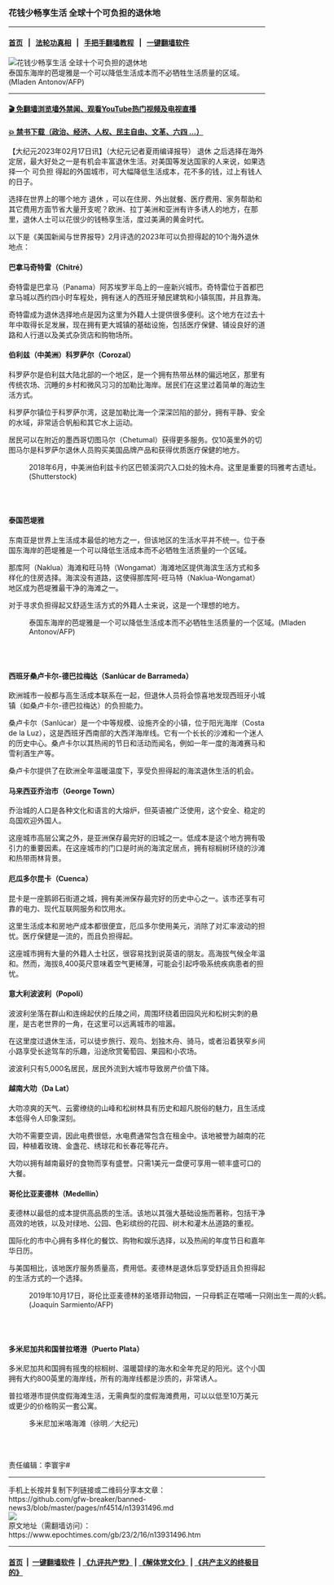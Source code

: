 ### 花钱少畅享生活 全球十个可负担的退休地
------------------------

#### [首页](https://github.com/gfw-breaker/banned-news3/blob/master/README.md) &nbsp;&nbsp;|&nbsp;&nbsp; [法轮功真相](https://github.com/begood0513/basic/blob/master/README.md)  &nbsp;&nbsp;|&nbsp;&nbsp; [手把手翻墙教程](https://github.com/gfw-breaker/guides/wiki)  &nbsp;&nbsp;|&nbsp;&nbsp; [一键翻墙软件](https://github.com/gfw-breaker/nogfw/blob/master/README.md)  



<div><img alt="花钱少畅享生活 全球十个可负担的退休地" class="attachment-djy_600_400 size-djy_600_400 wp-post-image" src="https://i.epochtimes.com/assets/uploads/2023/02/id13932844-000_1SN5Y3-600x400.jpg"/>
<div class="caption">
 泰国东海岸的芭堤雅是一个可以降低生活成本而不必牺牲生活质量的区域。(Mladen Antonov/AFP)
</div></div><hr/>

#### [ 🎬  免翻墙浏览墙外禁闻、观看YouTube热门视频及电视直播](https://github.com/gfw-breaker/HelloWorld)

#### [ 💥  禁书下载（政治、经济、人权、民主自由、文革、六四 ...）](https://github.com/gfw-breaker/books/blob/master/README.md)

<div><p>
 【大纪元2023年02月17日讯】（大纪元记者夏雨编译报导）
 <ok href="https://www.epochtimes.com/gb/tag/%E9%80%80%E4%BC%91.html">
  退休
 </ok>
 之后选择在海外定居，最大好处之一是有机会丰富退休生活。对美国等发达国家的人来说，如果选择一个
 <ok href="https://www.epochtimes.com/gb/tag/%E5%8F%AF%E8%B4%9F%E6%8B%85.html">
  可负担
 </ok>
 得起的外国城市，可大幅降低生活成本，花不多的钱，过上有钱人的日子。
</p>
<p>
 选择在世界上的哪个地方
 <ok href="https://www.epochtimes.com/gb/tag/%E9%80%80%E4%BC%91.html">
  退休
 </ok>
 ，可以在住房、外出就餐、医疗费用、家务帮助和其它费用方面节省大量开支呢？欧洲、拉丁美洲和亚洲有许多诱人的地方，在那里，退休人士可以花很少的钱畅享生活，度过美满的黄金时代。
</p>
<p>
 以下是《美国新闻与世界报导》2月评选的2023年可以负担得起的10个海外退休地点：
</p>
<h4>
 巴拿马奇特雷（Chitré）
</h4>
<p>
 奇特雷是巴拿马（Panama）阿苏埃罗半岛上的一座新兴城市。奇特雷位于首都巴拿马城以西约四小时车程处，拥有迷人的西班牙殖民建筑和小镇氛围，并且靠海。
</p>
<p>
 奇特雷成为退休选择地点是因为这里为外籍人士提供很多便利。这个地方在过去十年中取得长足发展，现在拥有更大城镇的基础设施，包括医疗保健、铺设良好的道路和人行道以及美式杂货店和购物场所。
</p>
<h4>
 伯利兹（中美洲）科罗萨尔（Corozal）
</h4>
<p>
 科罗萨尔是伯利兹大陆北部的一个地区，是一个拥有热带丛林的偏远地区，那里有传统农场、沉睡的乡村和微风习习的加勒比海岸。居民们在这里过着简单的海边生活方式。
</p>
<p>
 科罗萨尔镇位于科罗萨尔湾，这是加勒比海一个深深凹陷的部分，拥有平静、安全的水域，非常适合帆船和其它水上运动。
</p>
<p>
 居民可以在附近的墨西哥切图马尔（Chetumal）获得更多服务。仅10英里外的切图马尔是科罗萨尔退休人员购买美国品牌产品和获得优质医疗保健的地方。
</p>
<figure aria-describedby="caption-attachment-13876856" class="wp-caption aligncenter" id="attachment_13876856" style="width: 600px">
 <ok href="https://i.epochtimes.com/assets/uploads/2022/12/id13876856-shutterstock_2053637255.jpg" target="_blank">
  <img alt="" class="size-large wp-image-13876856" src="https://i.epochtimes.com/assets/uploads/2022/12/id13876856-shutterstock_2053637255-600x401.jpg"/>
 </ok>
 <br/><figcaption class="wp-caption-text" id="caption-attachment-13876856">
  2018年6月，中美洲伯利兹卡约区巴顿溪洞穴入口处的独木舟。这里是重要的玛雅考古遗址。(Shutterstock)
 </figcaption><br/>
</figure><br/>
<h4>
 泰国芭堤雅
</h4>
<p>
 东南亚是世界上生活成本最低的地方之一，但该地区的生活水平并不统一。位于泰国东海岸的芭堤雅是一个可以降低生活成本而不必牺牲生活质量的一个区域。
</p>
<p>
 那库阿（Naklua）海滩和旺马特（Wongamat）海滩地区提供海滨生活方式和多样化的住房选择。海滨没有道路，这使得那库阿-旺马特（Naklua-Wongamat）地区成为芭堤雅最干净的海滩之一。
</p>
<p>
 对于寻求负担得起又舒适生活方式的外籍人士来说，这是一个理想的地方。
</p>
<figure aria-describedby="caption-attachment-13932843" class="wp-caption aligncenter" id="attachment_13932843" style="width: 600px">
 <ok href="https://i.epochtimes.com/assets/uploads/2023/02/id13932843-000_1SN5YU.jpg" target="_blank">
  <img alt="" class="size-large wp-image-13932843" src="https://i.epochtimes.com/assets/uploads/2023/02/id13932843-000_1SN5YU-600x400.jpg"/>
 </ok>
 <br/><figcaption class="wp-caption-text" id="caption-attachment-13932843">
  泰国东海岸的芭堤雅是一个可以降低生活成本而不必牺牲生活质量的一个区域。(Mladen Antonov/AFP)
 </figcaption><br/>
</figure><br/>
<h4>
 西班牙桑卢卡尔-德巴拉梅达（Sanlúcar de Barrameda）
</h4>
<p>
 欧洲城市一般都与高生活成本联系在一起，但退休人员将会惊喜地发现西班牙小城镇（如桑卢卡尔-德巴拉梅达）的负担能力。
</p>
<p>
 桑卢卡尔（Sanlúcar）是一个中等规模、设施齐全的小镇，位于阳光海岸（Costa de la Luz），这是西班牙西南部的大西洋海岸线。它有一个长长的沙滩和一个迷人的历史中心。桑卢卡尔以其热闹的节日和活动而闻名，例如一年一度的海滩赛马和雪利酒生产等。
</p>
<p>
 桑卢卡尔提供了在欧洲全年温暖温度下，享受负担得起的海滨退休生活的机会。
</p>
<h4>
 马来西亚乔治市（George Town）
</h4>
<p>
 乔治城的人口是各种文化和语言的大熔炉，但英语被广泛使用，这个安全、稳定的岛国欢迎外国人。
</p>
<p>
 这座城市高层公寓之外，是亚洲保存最完好的旧城之一。低成本是这个地方拥有吸引力的重要因素。在这座城市的门口是时尚的海滨定居点，拥有棕榈树环绕的沙滩和热带雨林背景。
</p>
<h4>
 厄瓜多尔昆卡（Cuenca）
</h4>
<p>
 昆卡是一座鹅卵石街道之城，拥有美洲保存最完好的历史中心之一。该市还享有可靠的电力、现代互联网服务和饮用水。
</p>
<p>
 这里生活成本和房地产成本都很便宜，厄瓜多尔使用美元，消除了对汇率波动的担忧。医疗保健是一流的，而且负担得起。
</p>
<p>
 这座城市拥有大量的外籍人士社区，很容易找到说英语的朋友。高海拔气候全年温和。然而，海拔8,400英尺意味着空气更稀薄，可能会引起呼吸系统疾病患者的担忧。
</p>
<h4>
 意大利波波利（Popoli）
</h4>
<p>
 波波利坐落在群山和连绵起伏的丘陵之间，周围环绕着田园风光和松树尖刺的悬崖，是古老世界的一角，在这里可以远离城市的喧嚣。
</p>
<p>
 在这里度过退休生活，可以徒步旅行、观鸟、划独木舟、骑马，或者沿着狭窄乡间小路享受长途驾车的乐趣，沿途欣赏葡萄园、果园和小农场。
</p>
<p>
 波波利只有5,000名居民，居民外流到大城市导致房产价值下降。
</p>
<h4>
 越南大叻（Da Lat）
</h4>
<p>
 大叻凉爽的天气、云雾缭绕的山峰和松树林具有历史和超凡脱俗的魅力，且生活成本低得令人印象深刻。
</p>
<p>
 大叻不需要空调，因此电费很低，水电费通常包含在租金中。该地被誉为越南的花园，种植着玫瑰、金盏花、绣球花和长春花等花卉。
</p>
<p>
 大叻以拥有越南最好的食物而享有盛誉。只需1美元一盘便可享用一顿丰盛可口的大餐。
</p>
<h4>
 哥伦比亚麦德林（Medellín）
</h4>
<p>
 麦德林以最低的成本提供高品质的生活。该地以其强大基础设施而著称，包括干净高效的地铁，以及对绿地、公园、色彩缤纷的花园、树木和灌木丛道路的重视。
</p>
<p>
 国际化的市中心拥有多样化的餐饮、购物和娱乐选择，以及热闹的年度节日和嘉年华日历。
</p>
<p>
 与美国相比，该地医疗服务质量高，费用低。麦德林是退休后享受舒适且负担得起的生活方式的一个选择。
</p>
<figure aria-describedby="caption-attachment-11737219" class="wp-caption aligncenter" id="attachment_11737219" style="width: 600px">
 <ok href="https://i.epochtimes.com/assets/uploads/2019/12/1912180951241528.jpg" target="_blank">
  <img alt="" class="size-large wp-image-11737219" src="https://i.epochtimes.com/assets/uploads/2019/12/1912180951241528-600x400.jpg"/>
 </ok>
 <br/><figcaption class="wp-caption-text" id="caption-attachment-11737219">
  2019年10月17日，哥伦比亚麦德林的圣塔菲动物园，一只母鹤正在喂哺一只刚出生一周的火鹤。(Joaquín Sarmiento/AFP)
 </figcaption><br/>
</figure><br/>
<h4>
 多米尼加共和国普拉塔港（Puerto Plata）
</h4>
<p>
 多米尼加共和国拥有摇曳的棕榈树、温暖碧绿的海水和全年充足的阳光。这个小国拥有大约800英里的海岸线，所有的海岸线都是沙质的，非常诱人。
</p>
<p>
 普拉塔港市提供度假海滩生活，无需典型的度假海滩费用，可以以低至10万美元或更少的价格购买一套公寓。
</p>
<figure aria-describedby="caption-attachment-6397245" class="wp-caption aligncenter" id="attachment_6397245" style="width: 600px">
 <ok href="https://i.epochtimes.com/assets/uploads/2007/07/706301611541981.jpg" target="_blank">
  <img alt="" class="size-large wp-image-6397245" src="https://i.epochtimes.com/assets/uploads/2007/07/706301611541981-600x399.jpg"/>
 </ok>
 <br/><figcaption class="wp-caption-text" id="caption-attachment-6397245">
  多米尼加米咯海滩（徐明／大纪元)
 </figcaption><br/>
</figure><br/>
<p>
 责任编辑：李寰宇#
</p>
</div>
<hr/>
手机上长按并复制下列链接或二维码分享本文章：<br/>
https://github.com/gfw-breaker/banned-news3/blob/master/pages/nf4514/n13931496.md <br/>
<a href='https://github.com/gfw-breaker/banned-news3/blob/master/pages/nf4514/n13931496.md'><img src='https://github.com/gfw-breaker/banned-news3/blob/master/pages/nf4514/n13931496.md.png'/></a> <br/>
原文地址（需翻墙访问）：https://www.epochtimes.com/gb/23/2/16/n13931496.htm


------------------------
#### [首页](https://github.com/gfw-breaker/banned-news3/blob/master/README.md) &nbsp;|&nbsp; [一键翻墙软件](https://github.com/gfw-breaker/nogfw/blob/master/README.md) &nbsp;| [《九评共产党》](https://github.com/gfw-breaker/9ping.md/blob/master/README.md#九评之一评共产党是什么) | [《解体党文化》](https://github.com/gfw-breaker/jtdwh.md/blob/master/README.md) | [《共产主义的终极目的》](https://github.com/gfw-breaker/gczydzjmd.md/blob/master/README.md)


<img src='http://gfw-breaker.win/banned-news3/pages/nf4514/n13931496.md' width='0px' height='0px'/>